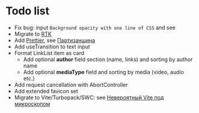 # Todo list

* Fix bug: input `Background opacity with one line of CSS` and see
* Migrate to [RTK](https://redux.js.org/introduction/why-rtk-is-redux-today)
* Add [Prettier](https://create-react-app.dev/docs/setting-up-your-editor/#formatting-code-automatically), see [Партизанщина](https://www.youtube.com/playlist?list=PLvTBThJr861wHraQuxx0ua2CFxK65Tpbj)
* Add useTransition to text input
* Format LinkList item as card
  * Add optional **author** field section (name, links) and sorting by author name
  * Add optional **mediaType** field and sorting by media (video, audio etc.)
* Add request cancellation with AbortController
* Add extended favicon set
* Migrate to Vite/Turbopack/SWC: see [Невероятный Vite под микроскопом](https://youtu.be/ndKgZRM7yjk)
